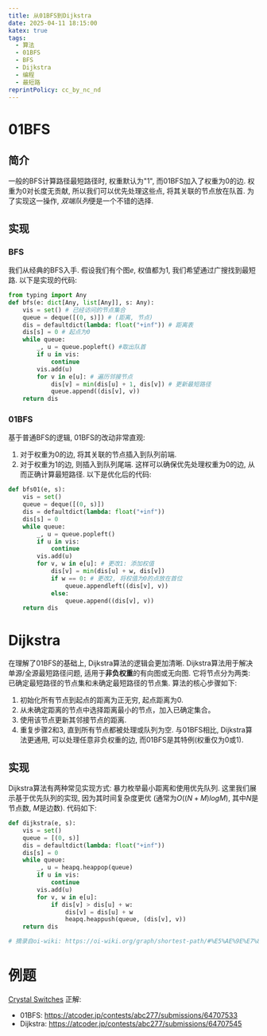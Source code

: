 ```yaml
---
title: 从01BFS到Dijkstra
date: 2025-04-11 18:15:00
katex: true
tags:
  - 算法
  - 01BFS
  - BFS
  - Dijkstra
  - 编程
  - 最短路
reprintPolicy: cc_by_nc_nd
---
```


# 01BFS
## 简介
一般的BFS计算路径最短路径时, 权重默认为"1", 而01BFS加入了权重为0的边. 权重为0对长度无贡献, 所以我们可以优先处理这些点, 将其关联的节点放在队首. 为了实现这一操作, *双端队列*便是一个不错的选择.
## 实现
### BFS
我们从经典的BFS入手.
假设我们有个图$e$, 权值都为1, 我们希望通过广搜找到最短路.
以下是实现的代码:
``` python
from typing import Any
def bfs(e: dict[Any, list[Any]], s: Any):
	vis = set() # 已经访问的节点集合
    queue = deque([(0, s)]) # (距离, 节点)
    dis = defaultdict(lambda: float("+inf")) # 距离表
    dis[s] = 0 # 起点为0
    while queue:
        _, u = queue.popleft() #取出队首
        if u in vis:
            continue
        vis.add(u)
        for v in e[u]: # 遍历邻接节点
            dis[v] = min(dis[u] + 1, dis[v]) # 更新最短路径
            queue.append((dis[v], v))
    return dis
```

### 01BFS
基于普通BFS的逻辑, 01BFS的改动非常直观:
1. 对于权重为0的边, 将其关联的节点插入到队列前端.
2. 对于权重为1的边, 则插入到队列尾端.
这样可以确保优先处理权重为0的边, 从而正确计算最短路径. 以下是优化后的代码:
``` python
def bfs01(e, s):
    vis = set()
    queue = deque([(0, s)])
    dis = defaultdict(lambda: float("+inf"))
    dis[s] = 0
    while queue:
        _, u = queue.popleft()
        if u in vis:
            continue
        vis.add(u)
        for v, w in e[u]: # 更改1: 添加权值
            dis[v] = min(dis[u] + w, dis[v])
            if w == 0: # 更改2, 将权值为0的点放在首位
                queue.appendleft((dis[v], v))
            else:
                queue.append((dis[v], v))
    return dis
```

# Dijkstra
在理解了01BFS的基础上, Dijkstra算法的逻辑会更加清晰.  Dijkstra算法用于解决单源/全源最短路径问题, 适用于**非负权重**的有向图或无向图. 它将节点分为两类: 已确定最短路径的节点集和未确定最短路径的节点集.
算法的核心步骤如下: 
1. 初始化所有节点到起点的距离为正无穷, 起点距离为0.  
2. 从未确定距离的节点中选择距离最小的节点，加入已确定集合。 
3. 使用该节点更新其邻接节点的距离.
4. 重复步骤2和3, 直到所有节点都被处理或队列为空.
与01BFS相比, Dijkstra算法更通用, 可以处理任意非负权重的边, 而01BFS是其特例(权重仅为0或1).
## 实现
Dijkstra算法有两种常见实现方式: 暴力枚举最小距离和使用优先队列. 这里我们展示基于优先队列的实现, 因为其时间复杂度更优 (通常为$O((N + M)logM)$, 其中$N$是节点数, $M$是边数). 代码如下:
``` python
def dijkstra(e, s):
    vis = set()
    queue = [(0, s)]
    dis = defaultdict(lambda: float("+inf"))
    dis[s] = 0
    while queue:
        _, u = heapq.heappop(queue)
        if u in vis:
            continue
        vis.add(u)
        for v, w in e[u]:
            if dis[v] > dis[u] + w:
                dis[v] = dis[u] + w
                heapq.heappush(queue, (dis[v], v))
    return dis

# 摘录自oi-wiki: https://oi-wiki.org/graph/shortest-path/#%E5%AE%9E%E7%8E%B0_2
```

# 例题
[Crystal Switches](https://atcoder.jp/contests/abc277/tasks/abc277_e)
正解:
- 01BFS: https://atcoder.jp/contests/abc277/submissions/64707533
- Dijkstra: https://atcoder.jp/contests/abc277/submissions/64707545